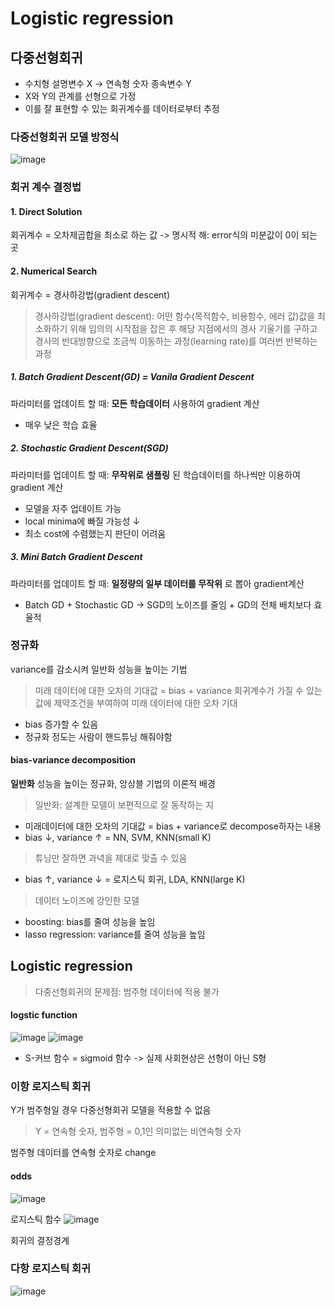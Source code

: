 # Logistic regression
## 다중선형회귀
  * 수치형 설명변수 X -> 연속형 숫자 종속변수 Y
  * X와 Y의 관계를 선형으로 가정
  * 이를 잘 표현할 수 있는 회귀계수를 데이터로부터 추정

### 다중선형회귀 모델 방정식
![image](https://user-images.githubusercontent.com/80238096/113357609-3983ca00-937f-11eb-8b4d-5537110efcf9.png)

### 회귀 계수 결정법
#### 1. Direct Solution
회귀계수 = 오차제곱합을 최소로 하는 값
-> 명시적 해: error식의 미분값이 0이 되는 곳


#### 2. Numerical Search
회귀계수 = 경사하강법(gradient descent)
> 경사하강법(gradient descent): 어떤 함수(목적함수, 비용함수, 에러 값)값을 최소화하기 위해 임의의 시작점을 잡은 후 해당 지점에서의 경사 기울기를 구하고 경사의 반대방향으로 조금씩 이동하는 과정(learning rate)를 여러번 반복하는 과정

##### 1. Batch Gradient Descent(GD) = Vanila Gradient Descent
파라미터를 업데이트 할 때: __모든 학습데이터__ 사용하여 gradient 계산
* 매우 낮은 학습 효율


##### 2. Stochastic Gradient Descent(SGD)
파라미터를 업데이트 할 때: __무작위로 샘플링__ 된 학습데이터를 하나씩만 이용하여 gradient 계산
* 모델을 자주 업데이트 가능
* local minima에 빠질 가능성 ↓
* 최소 cost에 수렴했는지 판단이 어려움


##### 3. Mini Batch Gradient Descent
파라미터를 업데이트 할 때: __일정량의 일부 데이터를 무작위__ 로 뽑아 gradient계산
* Batch GD + Stochastic GD
-> SGD의 노이즈를 줄임 + GD의 전체 배치보다 효율적


### 정규화
variance를 감소시켜 일반화 성능을 높이는 기법
> 미래 데이터에 대한 오차의 기대값 = bias + variance
> 회귀계수가 가질 수 있는 값에 제약조건을 부여하여 미래 데이터에 대한 오차 기대

* bias 증가할 수 있음
* 정규화 정도는 사람이 핸드튜닝 해줘야함

#### bias-variance decomposition
**일반화** 성능을 높이는 정규화, 앙상블 기법의 이론적 배경
> 일반화: 설계한 모델이 보편적으로 잘 동작하는 지

* 미래데이터에 대한 오차의 기대값 = bias + variance로 decompose하자는 내용
* bias ↓, variance ↑ = NN, SVM, KNN(small K)
> 튜닝만 잘하면 과녁을 제대로 맞출 수 있음

* bias ↑, variance ↓ = 로지스틱 회귀, LDA, KNN(large K)
> 데이터 노이즈에 강인한 모델

* boosting: bias를 줄여 성능을 높임
* lasso regression: variance를 줄여 성능을 높임


## Logistic regression
>다중선형회귀의 문제점: 범주형 데이터에 적용 불가

#### logstic function
![image](https://user-images.githubusercontent.com/80238096/113357746-73ed6700-937f-11eb-853b-d2fcf6af49b1.png)
![image](https://user-images.githubusercontent.com/80238096/113358098-19083f80-9380-11eb-8c67-3c05f18f5f28.png)

* S-커브 함수 = sigmoid 함수
-> 실제 사회현상은 선형이 아닌 S형

### 이항 로지스틱 회귀
Y가 범주형일 경우 다중선형회귀 모델을 적용할 수 없음
> Y = 연속형 숫자, 범주형 = 0,1인 의미없는 비연속형 숫자

범주형 데이터를 연속형 숫자로 change
#### odds
![image](https://user-images.githubusercontent.com/80238096/113358130-29b8b580-9380-11eb-9459-c098a6057c0e.png)

로지스틱 함수
![image](https://user-images.githubusercontent.com/80238096/113358160-3ccb8580-9380-11eb-8453-c738ff45e6df.png)

회귀의 결정경계

### 다항 로지스틱 회귀
![image](https://user-images.githubusercontent.com/80238096/113357309-c2e6cc80-937e-11eb-9ded-e5c4a5de0d6e.png)

